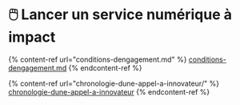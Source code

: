 # 🖱️ Lancer un service numérique à impact

{% content-ref url="conditions-dengagement.md" %}
[conditions-dengagement.md](conditions-dengagement.md)
{% endcontent-ref %}

{% content-ref url="chronologie-dune-appel-a-innovateur/" %}
[chronologie-dune-appel-a-innovateur](chronologie-dune-appel-a-innovateur/)
{% endcontent-ref %}
